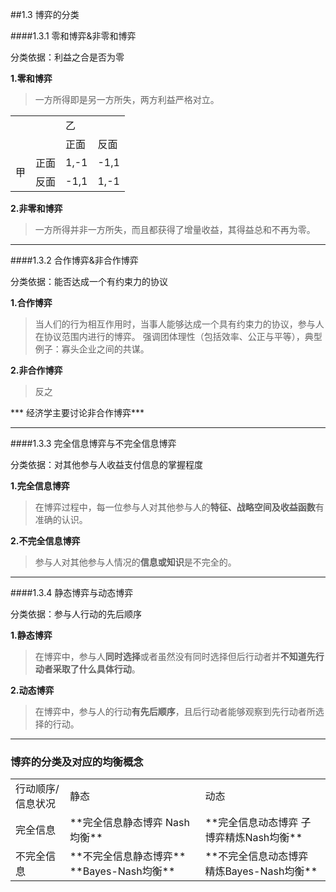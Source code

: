 ##1.3 博弈的分类

####1.3.1 零和博弈&非零和博弈

分类依据：利益之合是否为零

**1.零和博弈**

> 一方所得即是另一方所失，两方利益严格对立。

<table>
	<tr>
		<td colspan="2" rowspan="2" ></td>
		<td colspan="2">乙</td>
	</tr>
	<tr>
		<td>正面</td>
		<td>反面</td>
	</tr>
	<tr>
		<td rowspan="2">甲</td>
		<td>正面</td>
		<td>1,-1</td>
		<td>-1,1</td>
	</tr>
	<tr>
		<td>反面</td>
		<td>-1,1</td>
		<td>1,-1</td>	
	</tr>
</table>

**2.非零和博弈**

> 一方所得并非一方所失，而且都获得了增量收益，其得益总和不再为零。

---

####1.3.2 合作博弈&非合作博弈

分类依据：能否达成一个有约束力的协议

**1.合作博弈**

> 当人们的行为相互作用时，当事人能够达成一个具有约束力的协议，参与人在协议范围内进行的博弈。
> 强调团体理性（包括效率、公正与平等），典型例子：寡头企业之间的共谋。

**2.非合作博弈**

> 反之

*** 经济学主要讨论非合作博弈***

---

####1.3.3 完全信息博弈与不完全信息博弈

分类依据：对其他参与人收益支付信息的掌握程度

**1.完全信息博弈**

> 在博弈过程中，每一位参与人对其他参与人的**特征、战略空间及收益函数**有准确的认识。

**2.不完全信息博弈**

> 参与人对其他参与人情况的**信息或知识**是不完全的。

---

####1.3.4 静态博弈与动态博弈

分类依据：参与人行动的先后顺序

**1.静态博弈**

> 在博弈中，参与人**同时选择**或者虽然没有同时选择但后行动者并**不知道先行动者采取了什么具体行动**。

**2.动态博弈**

> 在博弈中，参与人的行动**有先后顺序**，且后行动者能够观察到先行动者所选择的行动。

---

### 博弈的分类及对应的均衡概念

<table>
	<tr>
		<td>行动顺序/信息状况</td>
		<td>静态</td>
		<td>动态</td>
	</tr>	
	<tr>
		<td>完全信息</td>
		<td>**完全信息静态博弈 Nash均衡**</td>
		<td>**完全信息动态博弈 子博弈精炼Nash均衡**</td>
	</tr>	
	<tr>
		<td>不完全信息</td>
		<td>**不完全信息静态博弈** **Bayes-Nash均衡**</td>
		<td>**不完全信息动态博弈 精炼Bayes-Nash均衡**</td>
	</tr>	
</table>
